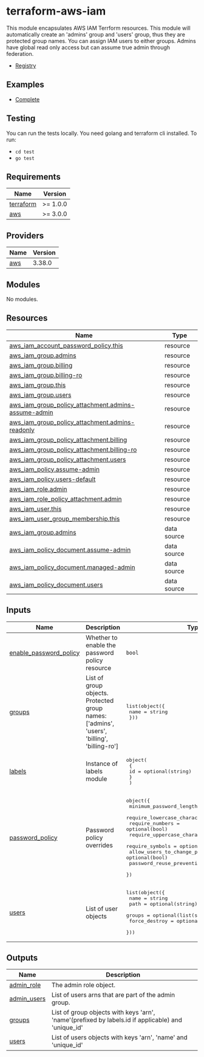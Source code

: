 # terraform-aws-iam

This module encapsulates AWS IAM Terrform resources. This module will automatically create an 'admins' group and 'users' group, thus they are protected group names. You can assign IAM users to either groups. Admins have global read only access but can assume true admin through federation.

- [Registry](https://registry.terraform.io/modules/OmniTeqSource/iam/aws/latest)

## Examples

- [Complete](https://github.com/OmniTeqSource/terraform-aws-iam/tree/main/examples/complete)

## Testing

You can run the tests locally. You need golang and terraform cli installed. To run:

- `cd test`
- `go test`

<!-- BEGIN_TF_DOCS -->
## Requirements

| Name | Version |
|------|---------|
| <a name="requirement_terraform"></a> [terraform](#requirement\_terraform) | >= 1.0.0 |
| <a name="requirement_aws"></a> [aws](#requirement\_aws) | >= 3.0.0 |

## Providers

| Name | Version |
|------|---------|
| <a name="provider_aws"></a> [aws](#provider\_aws) | 3.38.0 |

## Modules

No modules.

## Resources

| Name | Type |
|------|------|
| [aws_iam_account_password_policy.this](https://registry.terraform.io/providers/hashicorp/aws/latest/docs/resources/iam_account_password_policy) | resource |
| [aws_iam_group.admins](https://registry.terraform.io/providers/hashicorp/aws/latest/docs/resources/iam_group) | resource |
| [aws_iam_group.billing](https://registry.terraform.io/providers/hashicorp/aws/latest/docs/resources/iam_group) | resource |
| [aws_iam_group.billing-ro](https://registry.terraform.io/providers/hashicorp/aws/latest/docs/resources/iam_group) | resource |
| [aws_iam_group.this](https://registry.terraform.io/providers/hashicorp/aws/latest/docs/resources/iam_group) | resource |
| [aws_iam_group.users](https://registry.terraform.io/providers/hashicorp/aws/latest/docs/resources/iam_group) | resource |
| [aws_iam_group_policy_attachment.admins-assume-admin](https://registry.terraform.io/providers/hashicorp/aws/latest/docs/resources/iam_group_policy_attachment) | resource |
| [aws_iam_group_policy_attachment.admins-readonly](https://registry.terraform.io/providers/hashicorp/aws/latest/docs/resources/iam_group_policy_attachment) | resource |
| [aws_iam_group_policy_attachment.billing](https://registry.terraform.io/providers/hashicorp/aws/latest/docs/resources/iam_group_policy_attachment) | resource |
| [aws_iam_group_policy_attachment.billing-ro](https://registry.terraform.io/providers/hashicorp/aws/latest/docs/resources/iam_group_policy_attachment) | resource |
| [aws_iam_group_policy_attachment.users](https://registry.terraform.io/providers/hashicorp/aws/latest/docs/resources/iam_group_policy_attachment) | resource |
| [aws_iam_policy.assume-admin](https://registry.terraform.io/providers/hashicorp/aws/latest/docs/resources/iam_policy) | resource |
| [aws_iam_policy.users-default](https://registry.terraform.io/providers/hashicorp/aws/latest/docs/resources/iam_policy) | resource |
| [aws_iam_role.admin](https://registry.terraform.io/providers/hashicorp/aws/latest/docs/resources/iam_role) | resource |
| [aws_iam_role_policy_attachment.admin](https://registry.terraform.io/providers/hashicorp/aws/latest/docs/resources/iam_role_policy_attachment) | resource |
| [aws_iam_user.this](https://registry.terraform.io/providers/hashicorp/aws/latest/docs/resources/iam_user) | resource |
| [aws_iam_user_group_membership.this](https://registry.terraform.io/providers/hashicorp/aws/latest/docs/resources/iam_user_group_membership) | resource |
| [aws_iam_group.admins](https://registry.terraform.io/providers/hashicorp/aws/latest/docs/data-sources/iam_group) | data source |
| [aws_iam_policy_document.assume-admin](https://registry.terraform.io/providers/hashicorp/aws/latest/docs/data-sources/iam_policy_document) | data source |
| [aws_iam_policy_document.managed-admin](https://registry.terraform.io/providers/hashicorp/aws/latest/docs/data-sources/iam_policy_document) | data source |
| [aws_iam_policy_document.users](https://registry.terraform.io/providers/hashicorp/aws/latest/docs/data-sources/iam_policy_document) | data source |

## Inputs

| Name | Description | Type | Default | Required |
|------|-------------|------|---------|:--------:|
| <a name="input_enable_password_policy"></a> [enable\_password\_policy](#input\_enable\_password\_policy) | Whether to enable the password policy resource | `bool` | `true` | no |
| <a name="input_groups"></a> [groups](#input\_groups) | List of group objects. Protected group names: ['admins', 'users', 'billing', 'billing-ro'] | <pre>list(object({<br>    name = string<br>  }))</pre> | n/a | yes |
| <a name="input_labels"></a> [labels](#input\_labels) | Instance of labels module | <pre>object(<br>    {<br>      id = optional(string)<br>    }<br>  )</pre> | `{}` | no |
| <a name="input_password_policy"></a> [password\_policy](#input\_password\_policy) | Password policy overrides | <pre>object({<br>    minimum_password_length        = optional(number)<br>    require_lowercase_characters   = optional(bool)<br>    require_numbers                = optional(bool)<br>    require_uppercase_characters   = optional(bool)<br>    require_symbols                = optional(bool)<br>    allow_users_to_change_password = optional(bool)<br>    password_reuse_prevention      = optional(number)<br>  })</pre> | `{}` | no |
| <a name="input_users"></a> [users](#input\_users) | List of user objects | <pre>list(object({<br>    name          = string<br>    path          = optional(string)<br>    groups        = optional(list(string))<br>    force_destroy = optional(bool)<br>  }))</pre> | n/a | yes |

## Outputs

| Name | Description |
|------|-------------|
| <a name="output_admin_role"></a> [admin\_role](#output\_admin\_role) | The admin role object. |
| <a name="output_admin_users"></a> [admin\_users](#output\_admin\_users) | List of users arns that are part of the admin group. |
| <a name="output_groups"></a> [groups](#output\_groups) | List of group objects with keys 'arn', 'name'(prefixed by labels.id if applicable) and 'unique\_id' |
| <a name="output_users"></a> [users](#output\_users) | List of users objects with keys 'arn', 'name' and 'unique\_id' |
<!-- END_TF_DOCS -->
